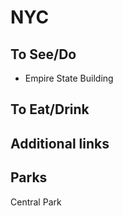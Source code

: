 # NYC


## To See/Do

* Empire State Building

## To Eat/Drink



## Additional links


## Parks 
Central Park
